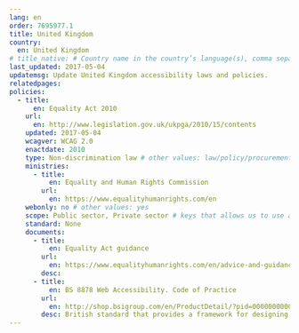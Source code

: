 ```yaml
---
lang: en
order: 7695977.1
title: United Kingdom
country:
  en: United Kingdom
# title_native: # Country name in the country’s language(s), comma separated. For United Kingdom: Schweiz, Suisse, Svizzera, Svizra
last_updated: 2017-05-04
updatemsg: Update United Kingdom accessibility laws and policies.
relatedpages:
policies:
  - title:
      en: Equality Act 2010
    url:
      en: http://www.legislation.gov.uk/ukpga/2010/15/contents
    updated: 2017-05-04
    wcagver: WCAG 2.0
    enactdate: 2010
    type: Non-discrimination law # other values: law/policy/procurement
    ministries:
      - title:
          en: Equality and Human Rights Commission
        url:
          en: https://www.equalityhumanrights.com/en
    webonly: no # other values: yes
    scope: Public sector, Private sector # keys that allows us to use any combination
    standard: None
    documents:
      - title:
          en: Equality Act guidance
        url:
          en: https://www.equalityhumanrights.com/en/advice-and-guidance/equality-act-guidance
        desc:
      - title:
          en: BS 8878 Web Accessibility. Code of Practice
        url:
          en: http://shop.bsigroup.com/en/ProductDetail/?pid=000000000030180388&rdt=wmt
        desc: British standard that provides a framework for designing or procuring accessible web products. Does not contain technical requirements.
---
```

